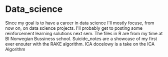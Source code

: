 # Data_science
Since my goal is to have a career in data science I'll mostly focuse, from now on, on data science projects. I'll probably get to posting some reinforcement learning solutions next sem. The files in R are from my time at BI Norwegian Bussiness school.
Suicide_notes are a showcase of my first ever enouter with the RAKE algorithm.
ICA docelowy is a take on the ICA Algorithm
